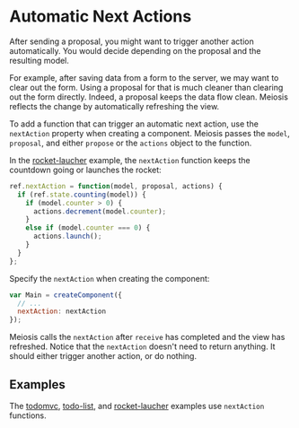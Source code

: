 # Automatic Next Actions

After sending a proposal, you might want to trigger another action automatically. You would decide depending on the proposal and the resulting model.

For example, after saving data from a form to the server, we may want to clear out the form. Using a proposal for that is much cleaner than clearing out the form directly. Indeed, a proposal keeps the data flow clean. Meiosis reflects the change by automatically refreshing the view.

To add a function that can trigger an automatic next action, use the `nextAction` property when creating a component. Meiosis passes the `model`, `proposal`, and either `propose` or the `actions` object to the function.

In the [rocket-laucher](https://github.com/foxdonut/meiosis-examples/tree/master/examples/rocket-launcher) example, the `nextAction` function keeps the countdown going or launches the rocket:

```javascript
ref.nextAction = function(model, proposal, actions) {
  if (ref.state.counting(model)) {
    if (model.counter > 0) {
      actions.decrement(model.counter);
    }
    else if (model.counter === 0) {
      actions.launch();
    }
  }
};
```

Specify the `nextAction` when creating the component:

```javascript
var Main = createComponent({
  // ...
  nextAction: nextAction
});
```

Meiosis calls the `nextAction` after `receive` has completed and the view has refreshed. Notice that the `nextAction` doesn't need to return anything. It should either trigger another action, or do nothing.

## Examples

The [todomvc](https://github.com/foxdonut/meiosis-examples/tree/master/examples/todomvc), [todo-list](https://github.com/foxdonut/meiosis-examples/tree/master/examples/todo-list), and [rocket-laucher](https://github.com/foxdonut/meiosis-examples/tree/master/examples/rocket-launcher) examples use `nextAction` functions.
